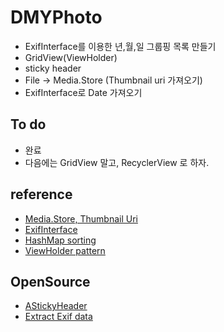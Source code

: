 # DMYPhoto

- ExifInterface를 이용한 년,월,일 그룹핑 목록 만들기
- GridView(ViewHolder)
- sticky header
- File -> Media.Store (Thumbnail uri 가져오기)
- ExifInterface로 Date 가져오기

## To do
- 완료
- 다음에는 GridView 말고, RecyclerView 로 하자.


## reference

- [Media.Store, Thumbnail Uri](http://shygiants.github.io/android/2016/01/13/contentresolver.html)
- [ExifInterface](https://developers-kr.googleblog.com/2017/01/introducing-the-exifinterface-support-library.html)
- [HashMap sorting](http://ithub.tistory.com/34)
- [ViewHolder pattern](http://www.kmshack.kr/2013/09/android-%EC%9C%A0%EC%97%B0%EC%84%B1-%EC%9E%88%EB%8A%94-viewholder-pattern/)

## OpenSource
- [AStickyHeader](https://github.com/DWorkS/AStickyHeader)
- [Extract Exif data](https://github.com/drewnoakes/metadata-extractor)
